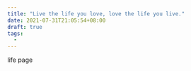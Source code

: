 ```yaml
---
title: "Live the life you love, love the life you live."
date: 2021-07-31T21:05:54+08:00
draft: true
tags:
  - 
---
```


life page